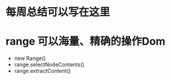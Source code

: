 # 每周总结可以写在这里

# range 可以海量、精确的操作Dom

- new Range()
- range.selectNodeContents()
- range.extractContent()